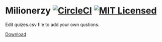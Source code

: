 # Milionerzy [![CircleCI](https://circleci.com/gh/pellared/milionerzy.svg?style=svg)](https://circleci.com/gh/pellared/milionerzy) [![MIT Licensed](https://img.shields.io/badge/license-MIT-blue.svg)](LICENSE)

Edit quizes.csv file to add your own qustions.

[Download](https://github.com/pellared/milionerzy/releases)
